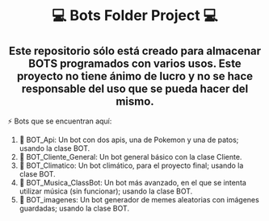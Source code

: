 <div align="center">
<h1>💻 Bots Folder Project 💻</h1>
<h2>Este repositorio sólo está creado para almacenar BOTS programados con varios usos. Este proyecto no tiene ánimo de lucro y no se hace responsable del uso que se pueda hacer del mismo.</h2>
</div>

:zap: Bots que se encuentran aquí:

<!--START_SECTION:activity-->
1. 🎉 BOT_Api:  Un bot con dos apis, una de Pokemon y una de patos; usando la clase BOT.
2. 🎉 BOT_Cliente_General: Un bot general básico con la clase Cliente.
3. 🎉 BOT_Climatico: Un bot climático, para el proyecto final; usando la clase BOT.
4. 🎉 BOT_Musica_ClassBot: Un bot más avanzado, en el que se intenta utilizar música (sin funcionar); usando la clase BOT.
5. 🎉 BOT_imagenes: Un bot generador de memes aleatorias con imágenes guardadas; usando la clase BOT.
<!--END_SECTION:activity-->
